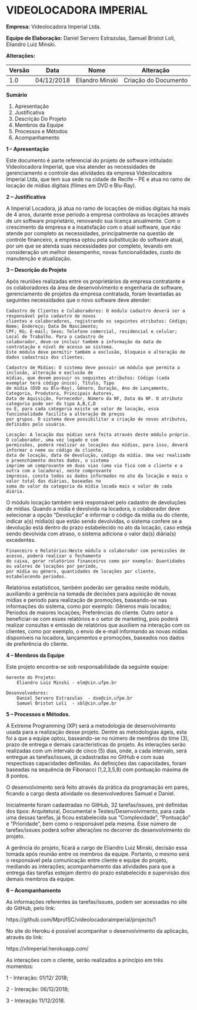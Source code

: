 # VIDEOLOCADORA IMPERIAL
<p><strong>Empresa:</strong> Videolocadora Imperial Ltda.</p>
<p><strong>Equipe de Elaboração:</strong> Daniel Servero Estrazulas, Samuel Bristot Loli, Eliandro Luiz Minski.</p>
<p><strong>Alterações:</strong></p>
<table>
<thead>
<tr>
<th>Versão</th>
<th>Data</th>
<th>Nome</th>
<th>Alteração</th>
</tr>
</thead>
<tbody>
<tr>
<td>1.0</td>
<td>04/12/2018</td>
<td>Eliandro Minski</td>
<td>Criação do Documento</td>    
</tbody>
</table>

<p><strong>Sumário</strong></p>
<ol>
<li>Apresentação                      </li>
<li>Justificativa                     </li>
<li>Descrição Do Projeto              </li>
<li>Membros da Equipe                 </li>
<li>Processos e Métodos               </li>
<li>Acompanhamento                    </li>
</ol>


<p><strong>1 – Apresentação</strong></p>
<p>Este documento é parte referencial do projeto de software intitulado: Videolocadora Imperial, que visa atender as necessidades de gerenciamento e controle das atividades da empresa Videolocadora Imperial Ltda, que tem sua sede na cidade de Recife – PE e atua no ramo de locação de mídias digitais (filmes em DVD e Blu-Ray).</p>
<p><strong>2 – Justificativa</strong></p>
<p>A Imperial Locadora, já atua no ramo de locações de mídias digitais há mais de 4 anos, durante esse período a empresa controlava as locações através de um software proprietário, renovando sua licença anualmente. Com o crescimento da empresa e a insatisfação com o atual software, que não atende por completo as necessidades, principalmente na questão de controle financeiro, a empresa optou pela substituição do software atual, por um que se atenda suas necessidades por completo, levando em consideração um melhor desempenho, novas funcionalidades, custo de manutenção e atualização.</p>
<p><strong>3 – Descrição do Projeto</strong></p>
<p>Após reuniões realizadas entre os proprietários da empresa contratante e os colaboradores da área de desenvolvimento e engenharia de software, gerenciamento de projetos da empresa contratada, foram levantadas as seguintes necessidades que o novo software deve atender:<p>
		
	Cadastro de Clientes e Colaboradores: O módulo cadastro deverá ser o responsável pelo cadastro de novos
	clientes e colaboradores, registrando os seguintes atributos: Código; Nome; Endereço; Data De Nascimento;
	CPF; RG; E-mail; Sexo; Telefone comercial, residencial e celular; Local de Trabalho. Para o cadastro de
	colaborador, deve-se incluir também a informação da data de contratação e nível de acesso ao sistema.
	Este módulo deve permitir também a exclusão, bloqueio e alteração de dados cadastrais dos clientes.
<p> </p>
	
	Cadastro de Mídias: O sistema deve possuir um módulo que permita a inclusão, alteração e exclusão de
	mídias, que devem possuir os seguintes atributos: Código (cada exemplar terá código único), Título, Tipo
	de mídia (DVD ou Blu-Ray), Gênero, Duração, Ano de Lançamento, Categoria, Produtora, Principais Autores,
	Data de Aquisição, Fornecedor, Número da NF, Data da NF. O atributo categoria pode ser do tipo A,B,C,D 
	ou E, para cada categoria existe um valor de locação, essa funcionalidade facilita a alteração de preços 
	por grupos. O sistema deve possibilitar a criação de novos atributos, definidos pelo usuário.
	
	
<p> </p>
	
	Locação: A locação das mídias será feita através deste módulo próprio. O colaborador, uma vez logado e com
	permissões, poderá realizar as locações das mídias, para isso, deverá informar o nome ou código do cliente,
	data de locação, data de devolução, código da mídia. Uma vez realizado o preenchimento destes dados, o sistema
	imprime um comprovante em duas vias (uma via fica com o cliente e a outra com a locadora), neste comprovante
	impresso, consta todos os dados informados no ato da locação e mais o valor total das diárias, baseadas no
	soma do valor da categoria da mídia locada mais o valor de cada diária.
	
<p>O módulo locação também será responsável pelo cadastro de devoluções de mídias. Quando a mídia é devolvida na locadora, o colaborador deve selecionar a opção “Devolução” e informar o código da mídia ou do cliente, indicar a(s) mídia(s) que estão sendo devolvidas, o sistema confere se a devolução está dentro do prazo estabelecido no ato da locação, caso esteja sendo devolvida com atraso, o sistema adiciona o valor da(s) diária(s) excedentes.</p>
	
	Financeiro e Relatórios:Neste módulo o colaborador com permissões de acesso, poderá realizar o fechamento 
	do caixa, gerar relatórios financeiros como por exemplo: Quantidades ou valores de locações por período, 
	por mídia ou gênero, quantidades de locações por cliente, estabelecendo períodos.
	
<p>Relatórios estatísticos, também poderão ser gerados neste módulo, auxiliando a gerência na tomada de decisões para aquisição de novas mídias e período para realização de promoções, baseando-se nas informações do sistema, como por exemplo: Gêneros mais locados; Períodos de maiores locações; Preferências do cliente. Outro setor a beneficiar-se com esses relatórios e o setor de marketing, pois poderá realizar consultas e emissão de relatórios que auxiliem na interação com os clientes, como por exemplo, o envio de e-mail informando as novas mídias disponíveis na locadora, lançamentos e promoções, baseados nos dados de preferência do cliente.</p> 

<p><strong>4 – Membros da Equipe</strong></p>
<p>Este projeto encontra-se sob responsabilidade da seguinte equipe:</p>

	Gerente do Projeto:
		Eliandro Luiz Minski - elm@cin.ufpe.br
	
	Desenvolvedores:
		Daniel Servero Estrazulas  - dse@cin.ufpe.br
		Samuel Bristot Loli  - sbl@cin.ufpe.br



<p><strong>5 – Processos e Métodos.</strong></p>
<p>A Extreme Programming (XP) será a metodologia de desenvolvimento usada para a realização desse projeto. Dentre as metodologias ágeis, esta foi a que a equipe optou, baseando-se no número de membros do time (3), prazo de entrega e demais características do projeto. As interações serão realizadas com um intervalo de cinco (5) dias, onde, a cada intervalo, será entregue as tarefas/issues, já cadastradas no GitHub e com suas respectivas capacidades definidas. As definições das capacidades, foram baseadas na sequência de Fibonacci (1,2,3,5,8) com pontuação máxima de 8 pontos.</p>
<p>O desenvolvimento será feito através da prática da programação em pares, ficando a cargo desta atividade os desenvolvedores Samuel e Daniel.</p>
<p>Inicialmente foram cadastradas no GitHub, 32 tarefas/issues, pré definidas dos tipos: Arquitetural, Documental e Testes/Desenvolvimento, para cada uma dessas tarefas, já ficou estabelecida sua “Complexidade”, “Pontuação” e “Prioridade”, bem como o responsável pela mesma. Esse número de tarefas/issues poderá sofrer alterações no decorrer do desenvolvimento do projeto.</p>
<p>A gerência do projeto, ficará a cargo de Eliandro Luiz Minski, decisão essa tomada após reunião entre os membros da equipe. Portanto, o mesmo será o responsável pela comunicação entre cliente e equipe do projeto, mediando as interações; acompanhamento das atividades para que a entrega das tarefas estejam dentro do prazo estabelecido e supervisão dos demais membros da equipe.</p>

<p><strong>6 – Acompanhamento</strong></p>

<p>As informações referentes às tarefas/issues, podem ser acessadas no site do GitHub, pelo link:</p>
<p>https://github.com/MprofSC/videolocadoraimperial/projects/1</p>
<p>No site do Heroku é possível acompanhar o desenvolvimento da aplicação, através do link:</p>
<p>https://vlimperial.herokuapp.com/</p>

<p>As interações com o cliente, serão realizados a princípio em três momentos:</p>
<p>1 - Interação: 01/12/ 2018;</p>
<p>2 - Interação: 06/12/2018;</p>
<p>3 - Interação  11/12/2018.</p>
